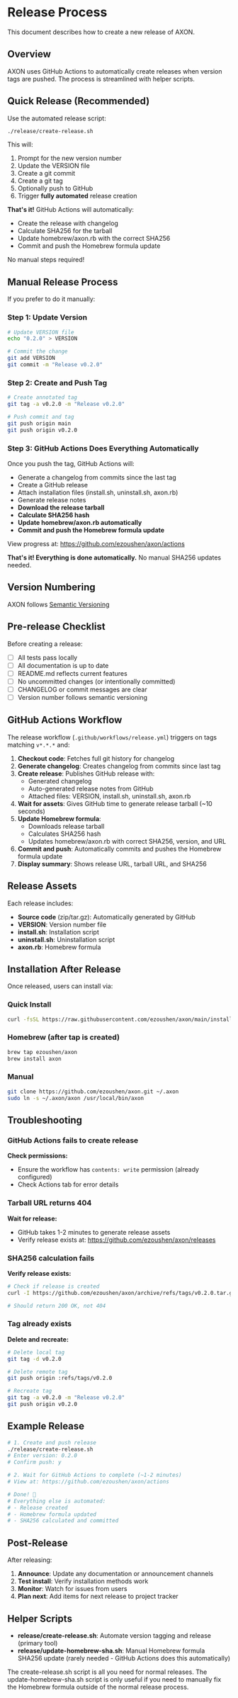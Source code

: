 # Release Process

This document describes how to create a new release of AXON.

## Overview

AXON uses GitHub Actions to automatically create releases when version tags are pushed. The process is streamlined with helper scripts.

## Quick Release (Recommended)

Use the automated release script:

```bash
./release/create-release.sh
```

This will:
1. Prompt for the new version number
2. Update the VERSION file
3. Create a git commit
4. Create a git tag
5. Optionally push to GitHub
6. Trigger **fully automated** release creation

**That's it!** GitHub Actions will automatically:
- Create the release with changelog
- Calculate SHA256 for the tarball
- Update homebrew/axon.rb with the correct SHA256
- Commit and push the Homebrew formula update

No manual steps required!

## Manual Release Process

If you prefer to do it manually:

### Step 1: Update Version

```bash
# Update VERSION file
echo "0.2.0" > VERSION

# Commit the change
git add VERSION
git commit -m "Release v0.2.0"
```

### Step 2: Create and Push Tag

```bash
# Create annotated tag
git tag -a v0.2.0 -m "Release v0.2.0"

# Push commit and tag
git push origin main
git push origin v0.2.0
```

### Step 3: GitHub Actions Does Everything Automatically

Once you push the tag, GitHub Actions will:
- Generate a changelog from commits since the last tag
- Create a GitHub release
- Attach installation files (install.sh, uninstall.sh, axon.rb)
- Generate release notes
- **Download the release tarball**
- **Calculate SHA256 hash**
- **Update homebrew/axon.rb automatically**
- **Commit and push the Homebrew formula update**

View progress at: https://github.com/ezoushen/axon/actions

**That's it! Everything is done automatically.** No manual SHA256 updates needed.

## Version Numbering

AXON follows [Semantic Versioning](https://semver.org/)

## Pre-release Checklist

Before creating a release:

- [ ] All tests pass locally
- [ ] All documentation is up to date
- [ ] README.md reflects current features
- [ ] No uncommitted changes (or intentionally committed)
- [ ] CHANGELOG or commit messages are clear
- [ ] Version number follows semantic versioning

## GitHub Actions Workflow

The release workflow (`.github/workflows/release.yml`) triggers on tags matching `v*.*.*` and:

1. **Checkout code**: Fetches full git history for changelog
2. **Generate changelog**: Creates changelog from commits since last tag
3. **Create release**: Publishes GitHub release with:
   - Generated changelog
   - Auto-generated release notes from GitHub
   - Attached files: VERSION, install.sh, uninstall.sh, axon.rb
4. **Wait for assets**: Gives GitHub time to generate release tarball (~10 seconds)
5. **Update Homebrew formula**:
   - Downloads release tarball
   - Calculates SHA256 hash
   - Updates homebrew/axon.rb with correct SHA256, version, and URL
6. **Commit and push**: Automatically commits and pushes the Homebrew formula update
7. **Display summary**: Shows release URL, tarball URL, and SHA256

## Release Assets

Each release includes:

- **Source code** (zip/tar.gz): Automatically generated by GitHub
- **VERSION**: Version number file
- **install.sh**: Installation script
- **uninstall.sh**: Uninstallation script
- **axon.rb**: Homebrew formula

## Installation After Release

Once released, users can install via:

### Quick Install
```bash
curl -fsSL https://raw.githubusercontent.com/ezoushen/axon/main/install.sh | bash
```

### Homebrew (after tap is created)
```bash
brew tap ezoushen/axon
brew install axon
```

### Manual
```bash
git clone https://github.com/ezoushen/axon.git ~/.axon
sudo ln -s ~/.axon/axon /usr/local/bin/axon
```

## Troubleshooting

### GitHub Actions fails to create release

**Check permissions:**
- Ensure the workflow has `contents: write` permission (already configured)
- Check Actions tab for error details

### Tarball URL returns 404

**Wait for release:**
- GitHub takes 1-2 minutes to generate release assets
- Verify release exists at: https://github.com/ezoushen/axon/releases

### SHA256 calculation fails

**Verify release exists:**
```bash
# Check if release is created
curl -I https://github.com/ezoushen/axon/archive/refs/tags/v0.2.0.tar.gz

# Should return 200 OK, not 404
```

### Tag already exists

**Delete and recreate:**
```bash
# Delete local tag
git tag -d v0.2.0

# Delete remote tag
git push origin :refs/tags/v0.2.0

# Recreate tag
git tag -a v0.2.0 -m "Release v0.2.0"
git push origin v0.2.0
```

## Example Release

```bash
# 1. Create and push release
./release/create-release.sh
# Enter version: 0.2.0
# Confirm push: y

# 2. Wait for GitHub Actions to complete (~1-2 minutes)
# View at: https://github.com/ezoushen/axon/actions

# Done! 🎉
# Everything else is automated:
# - Release created
# - Homebrew formula updated
# - SHA256 calculated and committed
```

## Post-Release

After releasing:

1. **Announce**: Update any documentation or announcement channels
2. **Test install**: Verify installation methods work
3. **Monitor**: Watch for issues from users
4. **Plan next**: Add items for next release to project tracker

## Helper Scripts

- **release/create-release.sh**: Automate version tagging and release (primary tool)
- **release/update-homebrew-sha.sh**: Manual Homebrew formula SHA256 update (rarely needed - GitHub Actions does this automatically)

The create-release.sh script is all you need for normal releases. The update-homebrew-sha.sh script is only useful if you need to manually fix the Homebrew formula outside of the normal release process.
